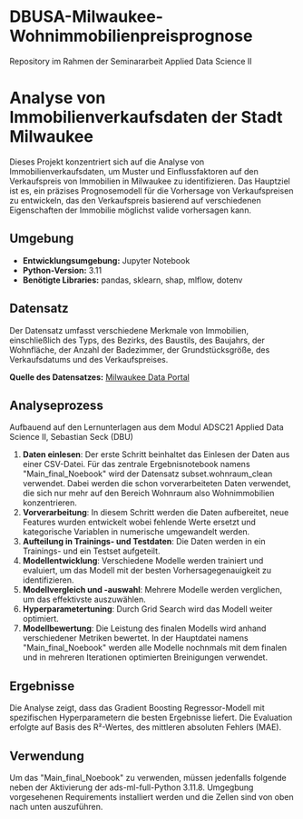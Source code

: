 # DBUSA-Milwaukee-Wohnimmobilienpreisprognose
Repository im Rahmen der Seminararbeit Applied Data Science II

# Analyse von Immobilienverkaufsdaten der Stadt Milwaukee

Dieses Projekt konzentriert sich auf die Analyse von Immobilienverkaufsdaten, um Muster und Einflussfaktoren auf den Verkaufspreis von Immobilien in Milwaukee zu identifizieren. Das Hauptziel ist es, ein präzises Prognosemodell für die Vorhersage von Verkaufspreisen zu entwickeln, das den Verkaufspreis basierend auf verschiedenen Eigenschaften der Immobilie möglichst valide vorhersagen kann.

## Umgebung

- **Entwicklungsumgebung:** Jupyter Notebook
- **Python-Version:** 3.11
- **Benötigte Libraries:** pandas, sklearn, shap, mlflow, dotenv 

## Datensatz

Der Datensatz umfasst verschiedene Merkmale von Immobilien, einschließlich des Typs, des Bezirks, des Baustils, des Baujahrs, der Wohnfläche, der Anzahl der Badezimmer, der Grundstücksgröße, des Verkaufsdatums und des Verkaufspreises.

**Quelle des Datensatzes:** [Milwaukee Data Portal](https://data.milwaukee.gov/dataset/7a8b81f6-d750-4f62-aee8-30ffce1c64ce/resource/f083631f-e34e-4ad6-aba1-d6d7dd265170/download)


## Analyseprozess
Aufbauend auf den Lernunterlagen aus dem Modul ADSC21 Applied Data Science II, Sebastian Seck (DBU) 

1. **Daten einlesen**: Der erste Schritt beinhaltet das Einlesen der Daten aus einer CSV-Datei. Für das zentrale Ergebnisnotebook namens "Main_final_Noebook" wird der Datensatz subset.wohnraum_clean verwendet. Dabei werden die schon vorverarbeiteten Daten verwendet, die sich nur mehr auf den Bereich Wohnraum also Wohnimmobilien konzentrieren. 
2. **Vorverarbeitung**: In diesem Schritt werden die Daten aufbereitet, neue Features wurden entwickelt wobei fehlende Werte ersetzt und kategorische Variablen in numerische umgewandelt werden.
3. **Aufteilung in Trainings- und Testdaten**: Die Daten werden in ein Trainings- und ein Testset aufgeteilt.
4. **Modellentwicklung**: Verschiedene Modelle werden trainiert und evaluiert, um das Modell mit der besten Vorhersagegenauigkeit zu identifizieren.
5. **Modellvergleich und -auswahl**: Mehrere Modelle werden verglichen, um das effektivste auszuwählen.
6. **Hyperparametertuning**: Durch Grid Search wird das Modell weiter optimiert.
7. **Modellbewertung**: Die Leistung des finalen Modells wird anhand verschiedener Metriken bewertet. In der Hauptdatei namens "Main_final_Noebook" werden alle Modelle nochnmals mit dem finalen und in mehreren Iterationen optimierten Breinigungen verwendet. 

## Ergebnisse

Die Analyse zeigt, dass das Gradient Boosting Regressor-Modell mit spezifischen Hyperparametern die besten Ergebnisse liefert. Die Evaluation erfolgte auf Basis des R²-Wertes, des mittleren absoluten Fehlers (MAE).

## Verwendung

Um das "Main_final_Noebook" zu verwenden, müssen jedenfalls folgende neben der Aktivierung der ads-ml-full-Python 3.11.8. Umgegbung vorgesehenen Requirements installiert werden und die Zellen sind von oben nach unten auszuführen.

